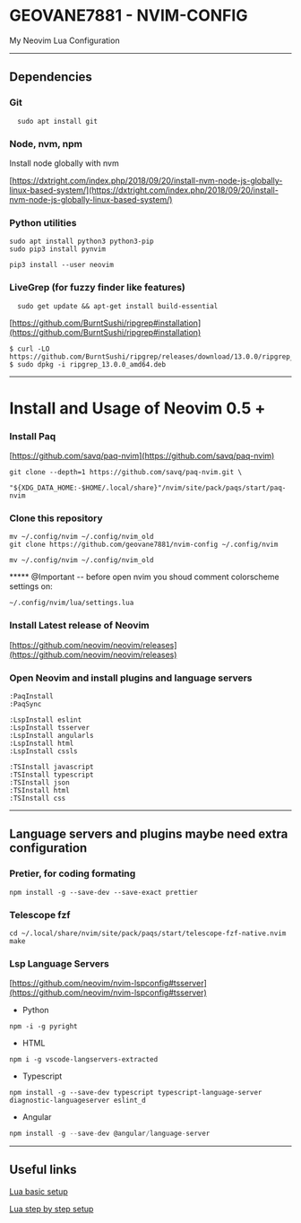 # GEOVANE7881 - NVIM-CONFIG

My Neovim Lua Configuration

---
## Dependencies

### Git

```
  sudo apt install git
```

### Node, nvm, npm

Install node globally with nvm

[https://dxtright.com/index.php/2018/09/20/install-nvm-node-js-globally-linux-based-system/](https://dxtright.com/index.php/2018/09/20/install-nvm-node-js-globally-linux-based-system/)

### Python utilities

```
sudo apt install python3 python3-pip
sudo pip3 install pynvim

pip3 install --user neovim
```

### LiveGrep (for fuzzy finder like features)


```
  sudo get update && apt-get install build-essential
```

[https://github.com/BurntSushi/ripgrep#installation](https://github.com/BurntSushi/ripgrep#installation)

```
$ curl -LO https://github.com/BurntSushi/ripgrep/releases/download/13.0.0/ripgrep_13.0.0_amd64.deb
$ sudo dpkg -i ripgrep_13.0.0_amd64.deb
```

---
# Install and Usage of Neovim 0.5 +

### Install Paq

[https://github.com/savq/paq-nvim](https://github.com/savq/paq-nvim)

```
git clone --depth=1 https://github.com/savq/paq-nvim.git \
    "${XDG_DATA_HOME:-$HOME/.local/share}"/nvim/site/pack/paqs/start/paq-nvim
```

### Clone this repository

```
mv ~/.config/nvim ~/.config/nvim_old
git clone https://github.com/geovane7881/nvim-config ~/.config/nvim

mv ~/.config/nvim ~/.config/nvim_old
```

***** @Important -- before open nvim you shoud comment colorscheme settings on:

```
~/.config/nvim/lua/settings.lua
```

### Install Latest release of Neovim

[https://github.com/neovim/neovim/releases](https://github.com/neovim/neovim/releases)

### Open Neovim and install plugins and language servers

```
:PaqInstall
:PaqSync

:LspInstall eslint
:LspInstall tsserver
:LspInstall angularls
:LspInstall html
:LspInstall cssls

:TSInstall javascript
:TSInstall typescript
:TSInstall json
:TSInstall html
:TSInstall css
```

---
## Language servers and plugins maybe need extra configuration

### Pretier, for coding formating

```
npm install -g --save-dev --save-exact prettier
```

### Telescope fzf

```
cd ~/.local/share/nvim/site/pack/paqs/start/telescope-fzf-native.nvim
make
```

### Lsp Language Servers

[https://github.com/neovim/nvim-lspconfig#tsserver](https://github.com/neovim/nvim-lspconfig#tsserver)

- Python

```
npm -i -g pyright
```

- HTML

```
npm i -g vscode-langservers-extracted
```

- Typescript

```
npm install -g --save-dev typescript typescript-language-server diagnostic-languageserver eslint_d
```

- Angular

```jsx
npm install -g --save-dev @angular/language-server
```

---

## Useful links

[Lua basic setup](https://dev.to/enrsaid)

[Lua step by step setup](https://medium.com/@tiagohs.dev/tudo-que-você-precisa-saber-para-configurar-o-neovim-usando-lua-c58df7b86e54)

